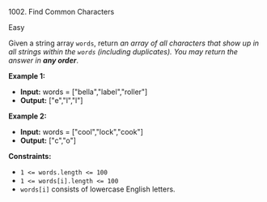 1002\. Find Common Characters

Easy

Given a string array `words`, return _an array of all characters that show up in all strings within the `words` (including duplicates). You may return the answer in **any order**_.

**Example 1:**

- **Input:** words = ["bella","label","roller"]
- **Output:** ["e","l","l"]

**Example 2:**

- **Input:** words = ["cool","lock","cook"]
- **Output:** ["c","o"]

**Constraints:**

- <code>1 <= words.length <= 100</code>
- <code>1 <= words[i].length <= 100</code>
- <code>words[i]</code> consists of lowercase English letters.


